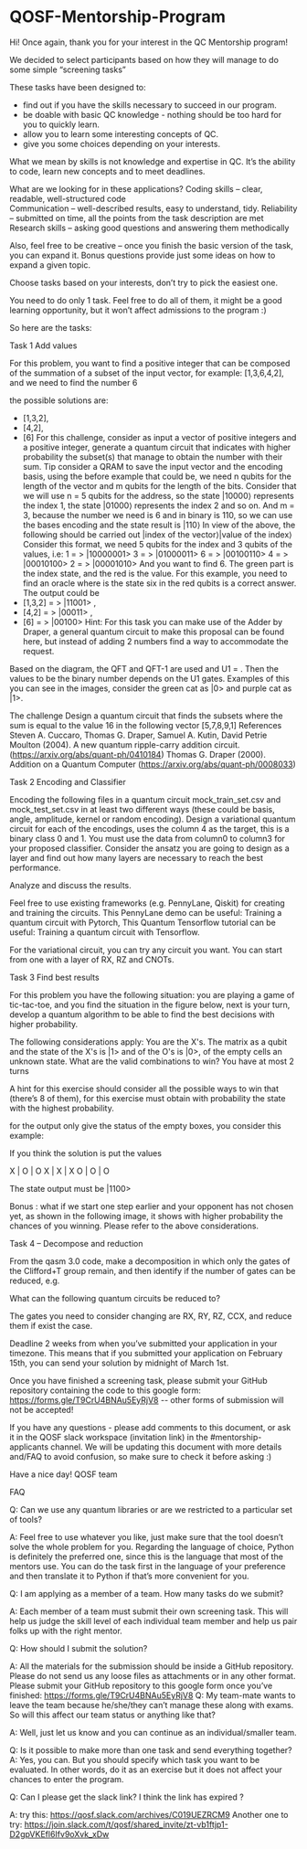 # QOSF-Mentorship-Program
Hi!
Once again, thank you for your interest in the QC Mentorship program!

We decided to select participants based on how they will manage to do some simple “screening 	tasks” 

These tasks have been designed to:
- find out if you have the skills necessary to succeed in our program.
- be doable with basic QC knowledge - nothing should be too hard for you to quickly learn.
- allow you to learn some interesting concepts of QC.
- give you some choices depending on your interests.

What we mean by skills is not knowledge and expertise in QC. It’s the ability to code, learn new concepts and to meet deadlines.

What are we looking for in these applications?
Coding skills – clear, readable, well-structured code	
Communication – well-described results, easy to understand, tidy.
Reliability – submitted on time, all the points from the task description are met
Research skills – asking good questions and answering them methodically

Also, feel free to be creative – once you finish the basic version of the task, you can expand it. Bonus questions provide just some ideas on how to expand a given topic.

Choose tasks based on your interests, don’t try to pick the easiest one. 

You need to do only 1 task. Feel free to do all of them, it might be a good learning opportunity, but it won’t affect admissions to the program :)

So here are the tasks:


Task 1 Add values

For this problem, you want to find a positive integer that can be composed of the summation of a subset of the input vector, for example:
[1,3,6,4,2],   and we need to find the number 6

the possible solutions are:
- [1,3,2],
- [4,2],
- [6]
For this challenge, consider as input a vector of positive integers and a positive integer, generate a quantum circuit that indicates with higher probability the subset(s) that manage to obtain the number with their sum.
Tip consider a QRAM to save the input vector and the encoding basis, using the before example that could be, we need n qubits for the length of the vector and m qubits for the length of the bits. Consider that we will use n = 5 qubits for the address, so the state |10000⟩ represents the index 1, the state |01000⟩  represents the index 2 and so on. And m = 3, because the number we need is 6 and in binary is 110, so we can use the bases encoding and  the state  result is |110⟩
In view of the above, the following should be carried out
|index of the vector⟩|value of the index⟩
Consider this format, we  need 5 qubits for the index and 3 qubits of the values, i.e:
1 = > |10000001>
3 = > |01000011>
6 = > |00100110>
4 = > |00010100>
2 = > |00001010>
And you want to find 6. The green part is the index state, and the red is the value.
For this example, you need to find an oracle where is the state six in the  red qubits is a correct answer.
The output could be 
- [1,3,2]  = > |11001> ,
- [4,2]  = > |00011>  ,
- [6]  = > |00100> 
Hint: For this task you can make use of the Adder by Draper, a general quantum circuit to make this proposal can be found  here, but instead of adding 2 numbers find a way to accommodate the request.

Based on the diagram, the QFT and QFT-1 are used and U1 =  .  Then  the values  to be the binary number  depends on the U1 gates. Examples of this you can see in the images, consider the green cat  as |0> and purple cat as |1>. 



The challenge
Design a quantum circuit that finds the subsets where the sum is equal to the value 16 in the following vector [5,7,8,9,1]
References 
Steven A. Cuccaro, Thomas G. Draper, Samuel A. Kutin, David Petrie Moulton (2004). A new quantum ripple-carry addition circuit. (https://arxiv.org/abs/quant-ph/0410184)
Thomas G. Draper (2000). Addition on a Quantum Computer (https://arxiv.org/abs/quant-ph/0008033)

Task 2 Encoding and Classifier


Encoding the following files in a quantum circuit mock_train_set.csv and mock_test_set.csv in at least two different ways (these could be basis, angle,  amplitude, kernel or random encoding).
Design a variational quantum circuit for each of the encodings, uses the column 4  as the target,  this is a binary class 0 and 1.
You must  use the data  from column0 to column3 for your proposed classifier. 
Consider the ansatz you are going to design as a layer and find out how many layers are necessary to reach the best performance.

Analyze and discuss the results.

Feel free to use existing frameworks (e.g. PennyLane, Qiskit) for creating and training the circuits.
This PennyLane demo can be useful: Training a quantum circuit with Pytorch, 
This Quantum Tensorflow tutorial can be useful: Training a quantum circuit with Tensorflow.

For the variational circuit, you can try any circuit you want. You can start from one with a layer of RX, RZ and CNOTs.


Task 3 Find best results

For this problem you have the following situation: you are playing a game of tic-tac-toe, and you find the situation in the figure below, next is your turn, develop a quantum algorithm to be able to find the best decisions with higher probability.

 


The following considerations apply:
You are the X's.
The matrix as a qubit and the state of the X's is |1> and of the O's is |0>, of the empty cells an unknown state.
What are the valid combinations to win?
You have at most 2 turns

A hint for this exercise should consider all the possible ways to win that (there’s 8 of them), for this exercise must obtain with probability the state with the highest probability.


for the output only give the status of the empty boxes, you consider this example: 

If you think the solution is put the values 

X | O | O 
X | X  | X
O | O | O

The state output must be |1100>




Bonus : what if we start one step earlier and your opponent has not chosen yet, as shown in the following image, it shows with higher probability the chances of you winning. Please refer to the above considerations.




Task 4 – Decompose and reduction

From the qasm 3.0 code, make a decomposition in which only the gates of the Clifford+T group remain, and then identify if the number of gates can be reduced, e.g.

What can the following quantum circuits be reduced to?





The gates you need to consider changing are RX, RY, RZ,  CCX,  and reduce them if exist the case.






Deadline
2 weeks from when you’ve submitted your application in your timezone. 
This means that if you submitted your application on February 15th, you can send your solution by midnight of March 1st.

Once you have finished a screening task, please submit your GitHub repository containing the code to this google form: https://forms.gle/T9CrU4BNAu5EyRjV8 -- other forms of submission will not be accepted! 
 
If you have any questions - please add comments to this document, or ask it in the QOSF slack workspace (invitation link) in the #mentorship-applicants channel. We will be updating this document with more details and/FAQ to avoid confusion, so make sure to check it before asking :)


Have a nice day!
QOSF team 


FAQ

Q: Can we use any quantum libraries or are we restricted to a particular set of tools?

A: Feel free to use whatever you like, just make sure that the tool doesn’t solve the whole problem for you.
Regarding the language of choice, Python is definitely the preferred one, since this is the language that most of the mentors use.
You can do the task first in the language of your preference and then translate it to Python if that’s more convenient for you.


Q: I am applying as a member of a team. How many tasks do we submit?

A: Each member of a team must submit their own screening task. This will help us judge the skill level of each individual team member and help us pair folks up with the right mentor.

Q: How should I submit the solution?

A: All the materials for the submission should be inside a GitHub repository. Please do not send us any loose files as attachments or in any other format. Please submit your GitHub repository to this google form once you’ve finished: https://forms.gle/T9CrU4BNAu5EyRjV8 
Q: My team-mate wants to leave the team because he/she/they can’t manage these along with exams. So will this affect our team status or anything like that?

A: Well, just let us know and you can continue as an individual/smaller team.

Q:  Is it possible to make more than one task and send everything together?
A: Yes, you can. But you should specify which task you want to be evaluated. In other words, do it as an exercise but it does not affect your chances to enter the program.

Q: Can I please get the slack link? I think the link has expired ?

A: try this:  https://qosf.slack.com/archives/C019UEZRCM9
Another one to try: 
https://join.slack.com/t/qosf/shared_invite/zt-vb1ftjp1-D2gpVKEfl6Ifv9oXvk_xDw





